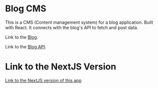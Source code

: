 # Blog CMS

This is a CMS (Content management system) for a blog application. Built with React.
It connects with the blog's API to fetch and post data.

Link to the [Blog](https://github.com/rejnowicz281/blog).

Link to the [Blog API](https://github.com/rejnowicz281/blog-api).

# Link to the NextJS Version

[Link to the NextJS version of this app](https://github.com/rejnowicz281/blog-next-cms)
